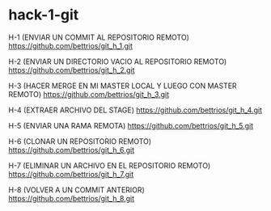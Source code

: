 # hack-1-git
H-1 (ENVIAR UN COMMIT AL REPOSITORIO REMOTO) https://github.com/bettrios/git_h_1.git

H-2 (ENVIAR UN DIRECTORIO VACIO AL REPOSITORIO REMOTO) https://github.com/bettrios/git_h_2.git

H-3 (HACER MERGE EN MI MASTER LOCAL Y LUEGO CON MASTER REMOTO) https://github.com/bettrios/git_h_3.git

H-4 (EXTRAER ARCHIVO DEL STAGE) https://github.com/bettrios/git_h_4.git

H-5 (ENVIAR UNA RAMA REMOTA) https://github.com/bettrios/git_h_5.git

H-6 (CLONAR UN REPOSITORIO REMOTO) https://github.com/bettrios/git_h_6.git

H-7 (ELIMINAR UN ARCHIVO EN EL REPOSITORIO REMOTO) https://github.com/bettrios/git_h_7.git

H-8 (VOLVER A UN COMMIT ANTERIOR) https://github.com/bettrios/git_h_8.git
